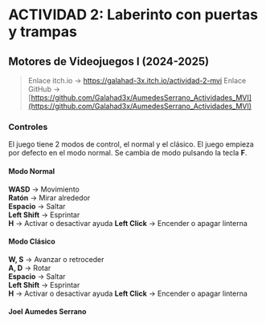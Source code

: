 # ACTIVIDAD 2: Laberinto con puertas y trampas
## Motores de Videojuegos I (2024-2025)

> Enlace itch.io -> https://galahad-3x.itch.io/actividad-2-mvi 
> Enlace GitHub -> [https://github.com/Galahad3x/AumedesSerrano_Actividades_MVI](https://github.com/Galahad3x/AumedesSerrano_Actividades_MVI)



### Controles
El juego tiene 2 modos de control, el normal y el clásico. El juego empieza por defecto en el modo normal. Se cambia de modo pulsando la tecla **F**.
#### Modo Normal
**WASD** -> Movimiento  
**Ratón** -> Mirar alrededor  
**Espacio** -> Saltar  
**Left Shift** -> Esprintar  
**H** -> Activar o desactivar ayuda
**Left Click** -> Encender o apagar linterna
#### Modo Clásico
**W, S** -> Avanzar o retroceder  
**A, D** -> Rotar  
**Espacio** -> Saltar  
**Left Shift** -> Esprintar  
**H** -> Activar o desactivar ayuda
**Left Click** -> Encender o apagar linterna

#### Joel Aumedes Serrano
